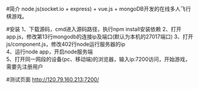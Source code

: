 #简介
node.js(socket.io + express) + vue.js + mongoDB开发的在线多人飞行棋游戏。   

#安装
1、下载源码，cmd进入源码路径，执行npm install安装依赖
2、打开app.js，修改第13行mongodb的连接ip及端口(默认为本机的27017端口)
3、打开js/component.js，修改402行node运行服务器的ip   
4、运行node app，开启node服务端   
5、打开同一网段的设备(pc、移动端)的浏览器，输入ip:7200访问，开始游戏，需要先注册用户       

#测试页面
http://120.79.160.213:7200/    
